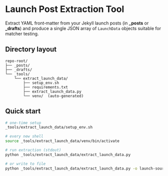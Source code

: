 # Launch Post Extraction Tool

Extract YAML front‑matter from your Jekyll launch posts (in **_posts** or **_drafts**) and
produce a single JSON array of `LaunchData` objects suitable for matcher testing.

## Directory layout

```
repo-root/
├── _posts/
├── _drafts/
└── _tools/
    └── extract_launch_data/
        ├── setup_env.sh
        ├── requirements.txt
        ├── extract_launch_data.py
        └── venv/  (auto‑generated)
```

## Quick start

```bash
# one‑time setup
_tools/extract_launch_data/setup_env.sh

# every new shell
source _tools/extract_launch_data/venv/bin/activate

# run extraction (stdout)
python _tools/extract_launch_data/extract_launch_data.py

# or write to file
python _tools/extract_launch_data/extract_launch_data.py -o launch-source.json
```
